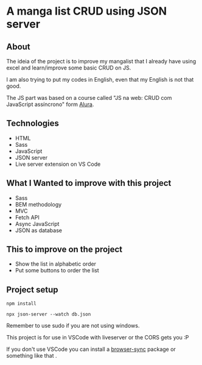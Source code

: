 # A manga list CRUD using JSON server

## About

The ideia of the project is to improve my mangalist that I already have using excel and learn/improve some basic CRUD on JS.<br>

I am also trying to put my codes in English, even that my English is not that good.<br>

The JS part was based on a course called "JS na web: CRUD com JavaScript assíncrono" form [Alura](https://cursos.alura.com.br/course/javascript-crud-assincrono).

## Technologies

- HTML
- Sass
- JavaScript
- JSON server
- Live server extension on VS Code

## What I Wanted to improve with this project

- Sass
- BEM methodology
- MVC
- Fetch API
- Async JavaScript
- JSON as database

## This to improve on the project

- Show the list in alphabetic order
- Put some buttons to order the list

## Project setup

```
npm install
```

```
npx json-server --watch db.json
```

Remember to use sudo if you are not using windows.

This project is for use in VSCode with liveserver or the CORS gets you :P

If you don't use VSCode you can install a [browser-sync](https://browsersync.io) package or something like that .
